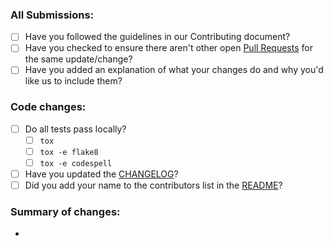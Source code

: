 ### All Submissions:

* [ ] Have you followed the guidelines in our Contributing document?
* [ ] Have you checked to ensure there aren't other open [Pull Requests](../../pulls) for the same update/change?
* [ ] Have you added an explanation of what your changes do and why you'd like us to include them?

<!-- You can erase any parts of this template not applicable to your Pull Request. -->

### Code changes:

* [ ] Do all tests pass locally?
    * [ ] `tox`
    * [ ] `tox -e flake8`
    * [ ] `tox -e codespell`
* [ ] Have you updated the [CHANGELOG](CHANGELOG.md)?
* [ ] Did you add your name to the contributors list in the [README](README.md)?

### Summary of changes:
* 
